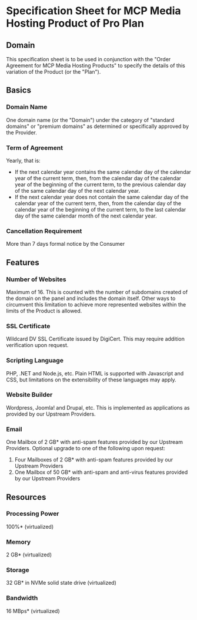 # Specification Sheet for MCP Media Hosting Product of Pro Plan
## Domain
This specification sheet is to be used in conjunction with the "Order Agreement for MCP Media Hosting Products" to specify the details of this variation of the Product (or the "Plan").
## Basics
### Domain Name
One domain name (or the "Domain") under the category of "standard domains" or "premium domains" as determined or specifically approved by the Provider.
### Term of Agreement
Yearly, that is:
- If the next calendar year contains the same calendar day of the calendar year of the current term, then, from the calendar day of the calendar year of the beginning of the current term, to the previous calendar day of the same calendar day of the next calendar year.
- If the next calendar year does not contain the same calendar day of the calendar year of the current term, then, from the calendar day of the calendar year of the beginning of the current term, to the last calendar day of the same calendar month of the next calendar year.
### Cancellation Requirement
More than 7 days formal notice by the Consumer
## Features
### Number of Websites
Maximum of 16. This is counted with the number of subdomains created of the domain on the panel and includes the domain itself. Other ways to circumvent this limitation to achieve more represented websites within the limits of the Product is allowed.
### SSL Certificate
Wildcard DV SSL Certificate issued by DigiCert. This may require addition verification upon request.
### Scripting Language
PHP, .NET and Node.js, etc. Plain HTML is supported with Javascript and CSS, but limitations on the extensibility of these languages may apply.
### Website Builder
Wordpress, Joomla! and Drupal, etc. This is implemented as applications as provided by our Upstream Providers.
### Email
One Mailbox of 2 GB* with anti-spam features provided by our Upstream Providers. Optional upgrade to one of the following upon request:
1. Four Mailboxes of 2 GB* with anti-spam features provided by our Upstream Providers
1. One Mailbox of 50 GB* with anti-spam and anti-virus features provided by our Upstream Providers
## Resources
### Processing Power
100%* (virtualized)
### Memory
2 GB* (virtualized)
### Storage
32 GB* in NVMe solid state drive (virtualized)
### Bandwidth
16 MBps* (virtualized)